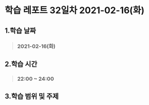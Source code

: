 # 학습 레포트 32일차 2021-02-16(화)
## 1.학습 날짜
> ### 2021-02-16(화)

## 2.학습 시간
> ### 22:00 ~ 24:00

## 3.학습 범위 및 주제